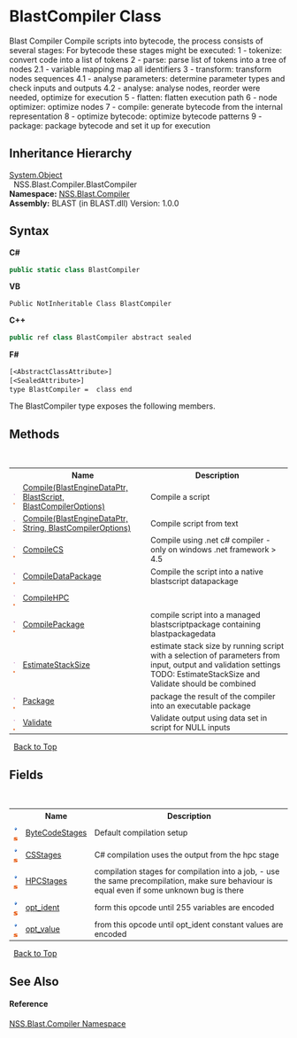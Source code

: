 # BlastCompiler Class
 

Blast Compiler Compile scripts into bytecode, the process consists of several stages: For bytecode these stages might be executed: 1 - tokenize: convert code into a list of tokens 2 - parse: parse list of tokens into a tree of nodes 2.1 - variable mapping map all identifiers 3 - transform: transform nodes sequences 4.1 - analyse parameters: determine parameter types and check inputs and outputs 4.2 - analyse: analyse nodes, reorder were needed, optimize for execution 5 - flatten: flatten execution path 6 - node optimizer: optimize nodes 7 - compile: generate bytecode from the internal representation 8 - optimize bytecode: optimize bytecode patterns 9 - package: package bytecode and set it up for execution


## Inheritance Hierarchy
<a href="https://docs.microsoft.com/dotnet/api/system.object" target="_blank" rel="noopener noreferrer">System.Object</a><br />&nbsp;&nbsp;NSS.Blast.Compiler.BlastCompiler<br />
**Namespace:**&nbsp;<a href="26a25caa-f50b-92ad-f15c-dbb9db1493ae">NSS.Blast.Compiler</a><br />**Assembly:**&nbsp;BLAST (in BLAST.dll) Version: 1.0.0

## Syntax

**C#**<br />
``` C#
public static class BlastCompiler
```

**VB**<br />
``` VB
Public NotInheritable Class BlastCompiler
```

**C++**<br />
``` C++
public ref class BlastCompiler abstract sealed
```

**F#**<br />
``` F#
[<AbstractClassAttribute>]
[<SealedAttribute>]
type BlastCompiler =  class end
```

The BlastCompiler type exposes the following members.


## Methods
&nbsp;<table><tr><th></th><th>Name</th><th>Description</th></tr><tr><td>![Public method](media/pubmethod.gif "Public method")![Static member](media/static.gif "Static member")</td><td><a href="50004dac-c5dc-0061-92d9-aded0a65d9ed">Compile(BlastEngineDataPtr, BlastScript, BlastCompilerOptions)</a></td><td>
Compile a script</td></tr><tr><td>![Public method](media/pubmethod.gif "Public method")![Static member](media/static.gif "Static member")</td><td><a href="a0700e15-dc53-c492-e9f6-5012278fbb37">Compile(BlastEngineDataPtr, String, BlastCompilerOptions)</a></td><td>
Compile script from text</td></tr><tr><td>![Public method](media/pubmethod.gif "Public method")![Static member](media/static.gif "Static member")</td><td><a href="c1c462e8-94ae-6b87-fc95-a5b5cf445370">CompileCS</a></td><td>
Compile using .net c# compiler - only on windows .net framework > 4.5</td></tr><tr><td>![Public method](media/pubmethod.gif "Public method")![Static member](media/static.gif "Static member")</td><td><a href="774d2ca1-f161-ff12-f839-038da5aefefd">CompileDataPackage</a></td><td>
Compile the script into a native blastscript datapackage</td></tr><tr><td>![Public method](media/pubmethod.gif "Public method")![Static member](media/static.gif "Static member")</td><td><a href="7bb5ca18-4cef-ff51-0f12-3d4f3e4da495">CompileHPC</a></td><td></td></tr><tr><td>![Public method](media/pubmethod.gif "Public method")![Static member](media/static.gif "Static member")</td><td><a href="9d0d1386-2b6a-394c-f922-355a65c9e29a">CompilePackage</a></td><td>
compile script into a managed blastscriptpackage containing blastpackagedata</td></tr><tr><td>![Public method](media/pubmethod.gif "Public method")![Static member](media/static.gif "Static member")</td><td><a href="2bef54eb-d67b-c3e1-054d-a1a1969043e1">EstimateStackSize</a></td><td>
estimate stack size by running script with a selection of parameters from input, output and validation settings TODO: EstimateStackSize and Validate should be combined</td></tr><tr><td>![Public method](media/pubmethod.gif "Public method")![Static member](media/static.gif "Static member")</td><td><a href="df4705b1-32bb-a93d-a5a9-12f08fe2234f">Package</a></td><td>
package the result of the compiler into an executable package</td></tr><tr><td>![Public method](media/pubmethod.gif "Public method")![Static member](media/static.gif "Static member")</td><td><a href="5491de29-1957-6bb3-6ea5-6553cc1c5238">Validate</a></td><td>
Validate output using data set in script for NULL inputs</td></tr></table>&nbsp;
<a href="#blastcompiler-class">Back to Top</a>

## Fields
&nbsp;<table><tr><th></th><th>Name</th><th>Description</th></tr><tr><td>![Public field](media/pubfield.gif "Public field")![Static member](media/static.gif "Static member")</td><td><a href="61cefe4e-3ebc-ee88-d07f-a8094f3d9000">ByteCodeStages</a></td><td>
Default compilation setup</td></tr><tr><td>![Public field](media/pubfield.gif "Public field")![Static member](media/static.gif "Static member")</td><td><a href="fcccda66-0598-846e-ea73-7854133c637e">CSStages</a></td><td>
C# compilation uses the output from the hpc stage</td></tr><tr><td>![Public field](media/pubfield.gif "Public field")![Static member](media/static.gif "Static member")</td><td><a href="24e64a17-f4d4-a04e-3ec2-126619374eb4">HPCStages</a></td><td>
compilation stages for compilation into a job, - use the same precompilation, make sure behaviour is equal even if some unknown bug is there</td></tr><tr><td>![Public field](media/pubfield.gif "Public field")![Static member](media/static.gif "Static member")</td><td><a href="8b2dc7d6-7a2b-dce0-3b70-97673c8da54b">opt_ident</a></td><td>
form this opcode until 255 variables are encoded</td></tr><tr><td>![Public field](media/pubfield.gif "Public field")![Static member](media/static.gif "Static member")</td><td><a href="b211af41-457d-0d03-ee23-1c0f30ee0b67">opt_value</a></td><td>
from this opcode until opt_ident constant values are encoded</td></tr></table>&nbsp;
<a href="#blastcompiler-class">Back to Top</a>

## See Also


#### Reference
<a href="26a25caa-f50b-92ad-f15c-dbb9db1493ae">NSS.Blast.Compiler Namespace</a><br />